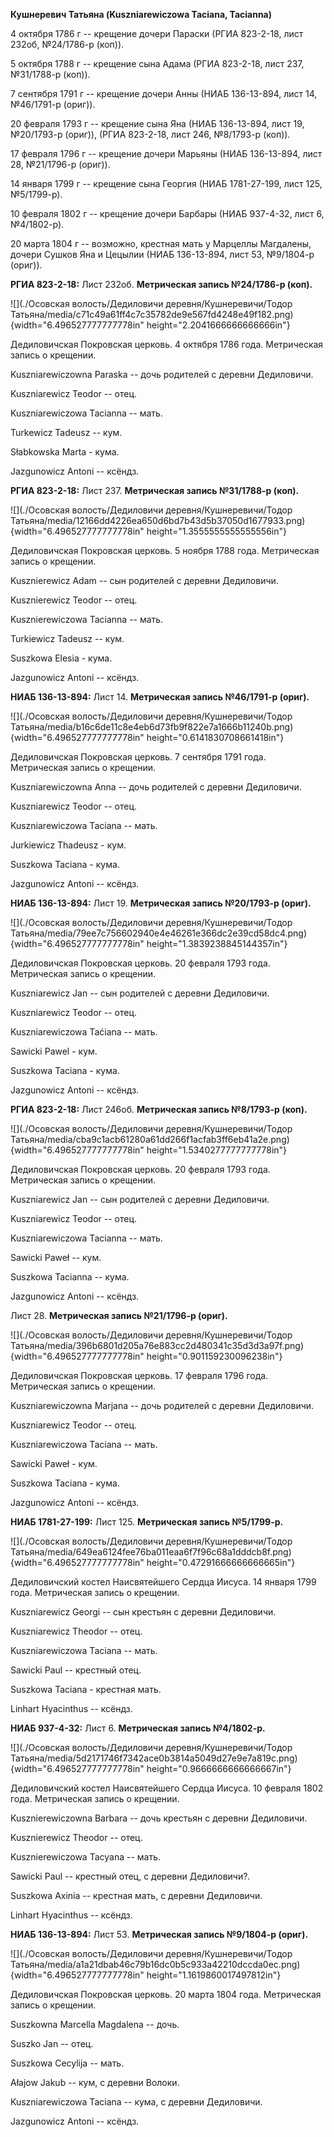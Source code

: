 **Кушнеревич Татьяна (Kuszniarewiczowa Taciana, Tacianna)**

4 октября 1786 г -- крещение дочери Параски (РГИА 823-2-18, лист 232об,
№24/1786-р (коп)).

5 октября 1788 г -- крещение сына Адама (РГИА 823-2-18, лист 237,
№31/1788-р (коп)).

7 сентября 1791 г -- крещение дочери Анны (НИАБ 136-13-894, лист 14,
№46/1791-р (ориг)).

20 февраля 1793 г -- крещение сына Яна (НИАБ 136-13-894, лист 19,
№20/1793-р (ориг)), (РГИА 823-2-18, лист 246, №8/1793-р (коп)).

17 февраля 1796 г -- крещение дочери Марьяны (НИАБ 136-13-894, лист 28,
№21/1796-р (ориг)).

14 января 1799 г -- крещение сына Георгия (НИАБ 1781-27-199, лист 125,
№5/1799-р).

10 февраля 1802 г -- крещение дочери Барбары (НИАБ 937-4-32, лист 6,
№4/1802-р).

20 марта 1804 г -- возможно, крестная мать у Марцеллы Магдалены, дочери
Сушков Яна и Цецылии (НИАБ 136-13-894, лист 53, №9/1804-р (ориг)).

**РГИА 823-2-18:** Лист 232об. **Метрическая запись №24/1786-р (коп).**

![](./Осовская волость/Дедиловичи деревня/Кушнеревичи/Тодор Татьяна/media/c71c49a61ff4c7c35782de9e567fd4248e49f182.png){width="6.496527777777778in"
height="2.2041666666666666in"}

Дедиловичская Покровская церковь. 4 октября 1786 года. Метрическая
запись о крещении.

Kuszniarewiczowna Paraska -- дочь родителей с деревни Дедиловичи.

Kuszniarewicz Teodor -- отец.

Kuszniarewiczowa Tacianna -- мать.

Turkewicz Tadeusz -- кум.

Słabkowska Marta - кума.

Jazgunowicz Antoni -- ксёндз.

**РГИА 823-2-18:** Лист 237. **Метрическая запись №31/1788-р (коп).**

![](./Осовская волость/Дедиловичи деревня/Кушнеревичи/Тодор Татьяна/media/12166dd4226ea650d6bd7b43d5b37050d1677933.png){width="6.496527777777778in"
height="1.3555555555555556in"}

Дедиловичская Покровская церковь. 5 ноября 1788 года. Метрическая запись
о крещении.

Kusznierewicz Adam -- сын родителей с деревни Дедиловичи.

Kusznierewicz Teodor -- отец.

Kusznierewiczowa Tacianna -- мать.

Turkiewicz Tadeusz -- кум.

Suszkowa Elesia - кума.

Jazgunowicz Antoni -- ксёндз.

**НИАБ 136-13-894:** Лист 14. **Метрическая запись №46/1791-р (ориг).**

![](./Осовская волость/Дедиловичи деревня/Кушнеревичи/Тодор Татьяна/media/b16c6de11c8e4eb6d73fb9f822e7a1666b11240b.png){width="6.496527777777778in"
height="0.6141830708661418in"}

Дедиловичская Покровская церковь. 7 сентября 1791 года. Метрическая
запись о крещении.

Kuszniarewiczowna Anna -- дочь родителей с деревни Дедиловичи.

Kuszniarewicz Teodor -- отец.

Kuszniarewiczowa Taciana -- мать.

Jurkiewicz Thadeusz - кум.

Suszkowa Taciana - кума.

Jazgunowicz Antoni -- ксёндз.

**НИАБ 136-13-894:** Лист 19. **Метрическая запись №20/1793-р (ориг).**

![](./Осовская волость/Дедиловичи деревня/Кушнеревичи/Тодор Татьяна/media/79ee7c756602940e4e46261e366dc2e39cd58dc4.png){width="6.496527777777778in"
height="1.3839238845144357in"}

Дедиловичская Покровская церковь. 20 февраля 1793 года. Метрическая
запись о крещении.

Kuszniarewicz Jan -- сын родителей с деревни Дедиловичи.

Kuszniarewicz Teodor -- отец.

Kuszniarewiczowa Taćiana -- мать.

Sawicki Pawel - кум.

Suszkowa Taciana - кума.

Jazgunowicz Antoni -- ксёндз.

**РГИА 823-2-18:** Лист 246об. **Метрическая запись №8/1793-р (коп).**

![](./Осовская волость/Дедиловичи деревня/Кушнеревичи/Тодор Татьяна/media/cba9c1acb61280a61dd266f1acfab3ff6eb41a2e.png){width="6.496527777777778in"
height="1.5340277777777778in"}

Дедиловичская Покровская церковь. 20 февраля 1793 года. Метрическая
запись о крещении.

Kuszniarewicz Jan -- сын родителей с деревни Дедиловичи.

Kuszniarewicz Teodor -- отец.

Kuszniarewiczowa Tacianna -- мать.

Sawicki Paweł -- кум.

Suszkowa Tacianna -- кума.

Jazgunowicz Antoni -- ксёндз.

Лист 28. **Метрическая запись №21/1796-р (ориг).**

![](./Осовская волость/Дедиловичи деревня/Кушнеревичи/Тодор Татьяна/media/396b6801d205a76e883cc2d480341c35d3d3a97f.png){width="6.496527777777778in"
height="0.901159230096238in"}

Дедиловичская Покровская церковь. 17 февраля 1796 года. Метрическая
запись о крещении.

Kuszniarewiczowna Marjana -- дочь родителей с деревни Дедиловичи.

Kuszniarewicz Teodor -- отец.

Kuszniarewiczowa Taciana -- мать.

Sawicki Paweł - кум.

Suszkowa Taciana - кума.

Jazgunowicz Antoni -- ксёндз.

**НИАБ 1781-27-199:** Лист 125. **Метрическая запись №5/1799-р.**

![](./Осовская волость/Дедиловичи деревня/Кушнеревичи/Тодор Татьяна/media/649ea6124fee76ba011eaa6f7f96c68a1dddcb8f.png){width="6.496527777777778in"
height="0.47291666666666665in"}

Дедиловичский костел Наисвятейшего Сердца Иисуса. 14 января 1799 года.
Метрическая запись о крещении.

Kuszniarewicz Georgi -- сын крестьян с деревни Дедиловичи.

Kuszniarewicz Theodor -- отец.

Kuszniarewiczowa Taciana -- мать.

Sawicki Paul -- крестный отец.

Suszkowa Taciana - крестная мать.

Linhart Hyacinthus -- ксёндз.

**НИАБ 937-4-32:** Лист 6. **Метрическая запись №4/1802-р.**

![](./Осовская волость/Дедиловичи деревня/Кушнеревичи/Тодор Татьяна/media/5d2171746f7342ace0b3814a5049d27e9e7a819c.png){width="6.496527777777778in"
height="0.9666666666666667in"}

Дедиловичский костел Наисвятейшего Сердца Иисуса. 10 февраля 1802 года.
Метрическая запись о крещении.

Kusznierewiczowna Barbara -- дочь крестьян с деревни Дедиловичи.

Kusznierewicz Theodor -- отец.

Kusznierewiczowa Tacyana -- мать.

Sawicki Paul -- крестный отец, с деревни Дедиловичи?.

Suszkowa Axinia -- крестная мать, с деревни Дедиловичи.

Linhart Hyacinthus -- ксёндз.

**НИАБ 136-13-894:** Лист 53. **Метрическая запись №9/1804-р (ориг).**

![](./Осовская волость/Дедиловичи деревня/Кушнеревичи/Тодор Татьяна/media/a1a21dbab46c79b16dc0b5c933a42210dccda0ec.png){width="6.496527777777778in"
height="1.1619860017497812in"}

Дедиловичская Покровская церковь. 20 марта 1804 года. Метрическая запись
о крещении.

Suszkowna Marcella Magdalena -- дочь.

Suszko Jan -- отец.

Suszkowa Cecylija -- мать.

Ałajow Jakub -- кум, с деревни Волоки.

Kuszniarewiczowa Taciana -- кума, с деревни Дедиловичи.

Jazgunowicz Antoni -- ксёндз.
